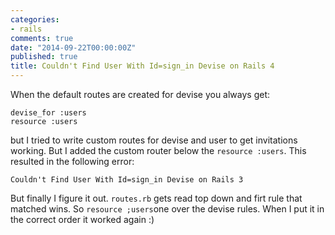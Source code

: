 ```yaml
---
categories:
- rails
comments: true
date: "2014-09-22T00:00:00Z"
published: true
title: Couldn't Find User With Id=sign_in Devise on Rails 4
---
```

When the default routes are created for devise you always get:

```
devise_for :users
resource :users
```

but I tried to write custom routes for devise and user to get invitations working. But I added the custom router below the ```resource :users```. This resulted in the following error:

```
Couldn't Find User With Id=sign_in Devise on Rails 3
```

But finally I figure it out. ```routes.rb``` gets read top down and firt rule that matched wins. So ```resource ;users```one over the devise rules. When I put it in the correct order it worked again :)